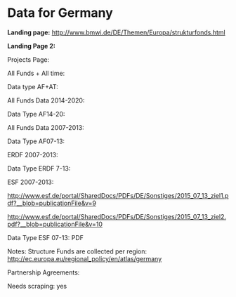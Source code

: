 Data for Germany
=========================
**Landing page:** http://www.bmwi.de/DE/Themen/Europa/strukturfonds.html

**Landing Page 2:** 

Projects Page: 

All Funds + All time: 

Data type AF+AT: 

All Funds Data 2014-2020: 

Data Type AF14-20: 

All Funds Data 2007-2013:

Data Type AF07-13: 

ERDF 2007-2013: 

Data Type ERDF 7-13: 

ESF 2007-2013: 

http://www.esf.de/portal/SharedDocs/PDFs/DE/Sonstiges/2015_07_13_ziel1.pdf?__blob=publicationFile&v=9

http://www.esf.de/portal/SharedDocs/PDFs/DE/Sonstiges/2015_07_13_ziel2.pdf?__blob=publicationFile&v=10

Data Type ESF 07-13: PDF

Notes: Structure Funds are collected per region: http://ec.europa.eu/regional_policy/en/atlas/germany

Partnership Agreements:

Needs scraping: yes
